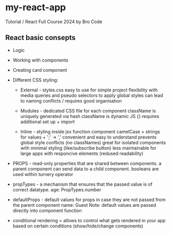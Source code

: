 # my-react-app
 Tutorial / React Full Course 2024 by Bro Code

 ## React basic consepts
  - Logic
  - Working with components

  - Creating card component

  - Different CSS styling:

     - External - styles.css
        easy to use for simple project
        flexibility with media queries and pseudo selectors
        to apply global styles
        can lead to naming conflicts / requires good organisation

     - Modules - dedicated CSS file for each component
        className is uniquely generated via hash
        className is dynamic JS {}
        requires additional set up + import

     - Inline - styling inside jsx function component
        camelCase + strings for values + ';' -> ','
        convenient and easy to understand
        prevents global style conflicts (no classNames)
        great for isolated components with minimal styling (like/subscribe button)
        less maintainable for large apps with responcive elements (redused readability)

  - PROPS - read-only properties that are shared between components.
            a parent component can send data to a child component.
            <Component key=value />
            booleans are used within turnery operator

  - propTypes - a mechanism that ensures that the passed value is of correct datatype.
            age: PropTypes.number

  - defaultProps - default values for props in case they are not passed from the parent component
            name: Guest
            Note: default values are passed directly into component function

  - conditional rendering = allows to control what gets rendered in your app based on certain conditions
    (show/hide/change components)